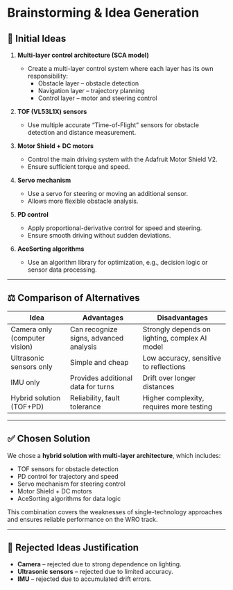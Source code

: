 # Brainstorming & Idea Generation

## 🧠 Initial Ideas

1. **Multi-layer control architecture (SCA model)**
   - Create a multi-layer control system where each layer has its own responsibility:
     - Obstacle layer – obstacle detection  
     - Navigation layer – trajectory planning  
     - Control layer – motor and steering control  

2. **TOF (VL53L1X) sensors**
   - Use multiple accurate “Time-of-Flight” sensors for obstacle detection and distance measurement.  

3. **Motor Shield + DC motors**
   - Control the main driving system with the Adafruit Motor Shield V2.  
   - Ensure sufficient torque and speed.  

4. **Servo mechanism**
   - Use a servo for steering or moving an additional sensor.  
   - Allows more flexible obstacle analysis.  

5. **PD control**
   - Apply proportional-derivative control for speed and steering.  
   - Ensure smooth driving without sudden deviations.  

6. **AceSorting algorithms**
   - Use an algorithm library for optimization, e.g., decision logic or sensor data processing.  

---

## ⚖️ Comparison of Alternatives

| Idea | Advantages | Disadvantages |
|------|------------|---------------|
| Camera only (computer vision) | Can recognize signs, advanced analysis | Strongly depends on lighting, complex AI model |
| Ultrasonic sensors only | Simple and cheap | Low accuracy, sensitive to reflections |
| IMU only | Provides additional data for turns | Drift over longer distances |
| Hybrid solution (TOF+PD) | Reliability, fault tolerance | Higher complexity, requires more testing |

---

## ✅ Chosen Solution

We chose a **hybrid solution with multi-layer architecture**, which includes:  

- TOF sensors for obstacle detection  
- PD control for trajectory and speed  
- Servo mechanism for steering control  
- Motor Shield + DC motors  
- AceSorting algorithms for data logic  

This combination covers the weaknesses of single-technology approaches and ensures reliable performance on the WRO track.  

---

## 🔄 Rejected Ideas Justification

- **Camera** – rejected due to strong dependence on lighting.  
- **Ultrasonic sensors** – rejected due to limited accuracy.  
- **IMU** – rejected due to accumulated drift errors.  
